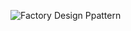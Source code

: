 
![Factory Design Ppattern](http://www.kubikvirrey2.com/wp-content/uploads/2018/10/design-patterns-real-life-examples-c-an-overview-of-factory-design-pattern-with-real-life-example-download.png)